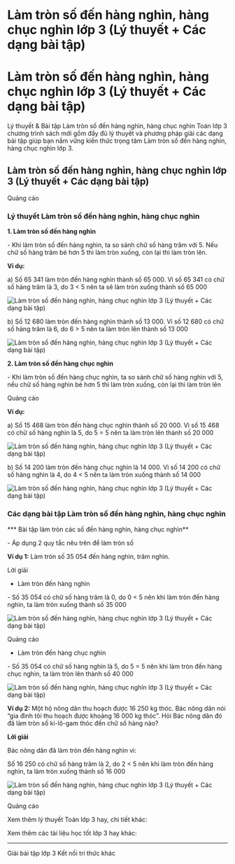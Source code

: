 # Làm tròn số đến hàng nghìn, hàng chục nghìn lớp 3 (Lý thuyết + Các dạng bài tập)

# Làm tròn số đến hàng nghìn, hàng chục nghìn lớp 3 (Lý thuyết + Các dạng bài tập)

Lý thuyết & Bài tập Làm tròn số đến hàng nghìn, hàng chục nghìn Toán lớp 3 chương trình sách mới gồm đầy đủ lý thuyết và phương pháp giải các dạng bài tập giúp bạn nắm vững kiến thức trọng tâm Làm tròn số đến hàng nghìn, hàng chục nghìn lớp 3.

## Làm tròn số đến hàng nghìn, hàng chục nghìn lớp 3 (Lý thuyết + Các dạng bài tập)

Quảng cáo

### Lý thuyết Làm tròn số đến hàng nghìn, hàng chục nghìn

**1\. Làm tròn số đến hàng nghìn**

\- Khi làm tròn số đến hàng nghìn, ta so sánh chữ số hàng trăm với 5. Nếu chữ số hàng trăm bé hơn 5 thì làm tròn xuống, còn lại thì làm tròn lên.

**Ví dụ:**

a) Số 65 341 làm tròn đến hàng nghìn thành số 65 000. Vì số 65 341 có chữ số hàng trăm là 3, do 3 < 5 nên ta sẽ làm tròn xuống thành số 65 000

![Làm tròn số đến hàng nghìn, hàng chục nghìn lớp 3 \(Lý thuyết + Các dạng bài tập\)](https://vietjack.com/toan-3-kn/images/ly-thuyet-bai-61-lam-tron-so-den-hang-nghin-hang-chuc-nghin.PNG)

b) Số 12 680 làm tròn đến hàng nghìn thành số 13 000. Vì số 12 680 có chữ số hàng trăm là 6, do 6 > 5 nên ta làm tròn lên thành số 13 000

![Làm tròn số đến hàng nghìn, hàng chục nghìn lớp 3 \(Lý thuyết + Các dạng bài tập\)](https://vietjack.com/toan-3-kn/images/ly-thuyet-bai-61-lam-tron-so-den-hang-nghin-hang-chuc-nghin-a.PNG)

**2\. Làm tròn số đến hàng chục nghìn**

\- Khi làm tròn số đến hàng chục nghìn, ta so sánh chữ số hàng nghìn với 5, nếu chữ số hàng nghìn bé hơn 5 thì làm tròn xuống, còn lại thì làm tròn lên

Quảng cáo

**Ví dụ:**

a) Số 15 468 làm tròn đến hàng chục nghìn thành số 20 000. Vì số 15 468 có chữ số hàng nghìn là 5, do 5 = 5 nên ta làm tròn lên thành số 20 000

![Làm tròn số đến hàng nghìn, hàng chục nghìn lớp 3 \(Lý thuyết + Các dạng bài tập\)](https://vietjack.com/toan-3-kn/images/ly-thuyet-bai-61-lam-tron-so-den-hang-nghin-hang-chuc-nghin-a1.PNG)

b) Số 14 200 làm tròn đến hàng chục nghìn là 14 000. Vì số 14 200 có chữ số hàng nghìn là 4, do 4 < 5 nên ta làm tròn xuống thành số 14 000

![Làm tròn số đến hàng nghìn, hàng chục nghìn lớp 3 \(Lý thuyết + Các dạng bài tập\)](https://vietjack.com/toan-3-kn/images/ly-thuyet-bai-61-lam-tron-so-den-hang-nghin-hang-chuc-nghin-a2.PNG)

### Các dạng bài tập Làm tròn số đến hàng nghìn, hàng chục nghìn

*** Bài tập làm tròn các số đến hàng nghìn, hàng chục nghìn**

\- Áp dụng 2 quy tắc nêu trên để làm tròn số

**Ví dụ 1:** Làm tròn số 35 054 đến hàng nghìn, trăm nghìn.

Lời giải

* Làm tròn đến hàng nghìn

\- Số 35 054 có chữ số hàng trăm là 0, do 0 < 5 nên khi làm tròn đến hàng nghìn, ta làm tròn xuống thành số 35 000

![Làm tròn số đến hàng nghìn, hàng chục nghìn lớp 3 \(Lý thuyết + Các dạng bài tập\)](https://vietjack.com/toan-3-kn/images/ly-thuyet-bai-61-lam-tron-so-den-hang-nghin-hang-chuc-nghin-a3.PNG)

Quảng cáo

* Làm tròn đến hàng chục nghìn

\- Số 35 054 có chữ số hàng nghìn là 5, do 5 = 5 nên khi làm tròn đến hàng chục nghìn, ta làm tròn lên thành số 40 000

![Làm tròn số đến hàng nghìn, hàng chục nghìn lớp 3 \(Lý thuyết + Các dạng bài tập\)](https://vietjack.com/toan-3-kn/images/ly-thuyet-bai-61-lam-tron-so-den-hang-nghin-hang-chuc-nghin-a4.PNG)

**Ví dụ 2:** Một hộ nông dân thu hoạch được 16 250 kg thóc. Bác nông dân nói “gia đình tôi thu hoạch được khoảng 16 000 kg thóc”. Hỏi Bác nông dân đó đã làm tròn số ki-lô-gam thóc đến chữ số hàng nào?

**Lời giải**

Bác nông dân đã làm tròn đến hàng nghìn vì:

Số 16 250 có chữ số hàng trăm là 2, do 2 < 5 nên khi làm tròn đến hàng nghìn, ta làm tròn xuống thành số 16 000

![Làm tròn số đến hàng nghìn, hàng chục nghìn lớp 3 \(Lý thuyết + Các dạng bài tập\)](https://vietjack.com/toan-3-kn/images/ly-thuyet-bai-61-lam-tron-so-den-hang-nghin-hang-chuc-nghin-1.PNG)

Quảng cáo

Xem thêm lý thuyết Toán lớp 3 hay, chi tiết khác:

Xem thêm các tài liệu học tốt lớp 3 hay khác:

* * *

Giải bài tập lớp 3 Kết nối tri thức khác
